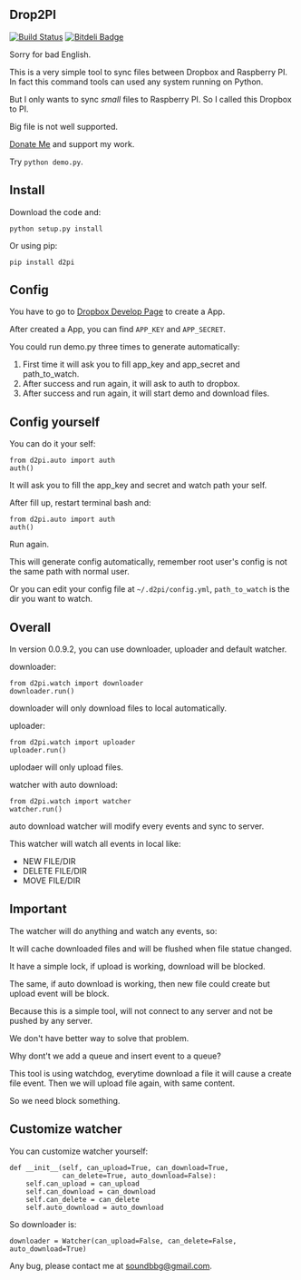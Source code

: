 ## Drop2PI ##

[![Build Status](https://travis-ci.org/GuoJing/Drop2PI.png?branch=master)](https://travis-ci.org/GuoJing/Drop2PI) [![Bitdeli Badge](https://d2weczhvl823v0.cloudfront.net/GuoJing/drop2pi/trend.png)](https://bitdeli.com/free "Bitdeli Badge")

Sorry for bad English.

This is a very simple tool to sync files between Dropbox and Raspberry PI. In fact this command tools can used any system running on Python.

But I only wants to sync *small* files to Raspberry PI. So I called this Dropbox to PI.

Big file is not well supported.

[Donate Me](http://guojing.me/donate/en/) and support my work.

Try `python demo.py`.

## Install ##

Download the code and:

	python setup.py install

Or using pip:

	pip install d2pi

## Config ##

You have to go to [Dropbox Develop Page](https://www.dropbox.com/developers/apps) to create a App.

After created a App, you can find `APP_KEY` and `APP_SECRET`.

You could run demo.py three times to generate automatically:

1. First time it will ask you to fill app\_key and app\_secret and path\_to\_watch.
2. After success and run again, it will ask to auth to dropbox.
3. After success and run again, it will start demo and download files.

## Config yourself ##

You can do it your self:

    from d2pi.auto import auth
    auth()

It will ask you to fill the app\_key and secret and watch path your self.

After fill up, restart terminal bash and:

    from d2pi.auto import auth
    auth()

Run again.

This will generate config automatically, remember root user's config is not the same path with normal user.

Or you can edit your config file at `~/.d2pi/config.yml`, `path_to_watch` is the dir you want to watch.

## Overall ##

In version 0.0.9.2, you can use downloader, uploader and default watcher.

downloader:

	from d2pi.watch import downloader
	downloader.run()

downloader will only download files to local automatically.

uploader:

	from d2pi.watch import uploader
	uploader.run()

uplodaer will only upload files.

watcher with auto download:

	from d2pi.watch import watcher
    watcher.run()

auto download watcher will modify every events and sync to server.

This watcher will watch all events in local like:

- NEW FILE/DIR
- DELETE FILE/DIR
- MOVE FILE/DIR

## Important ##

The watcher will do anything and watch any events, so:

It will cache downloaded files and will be flushed when file statue changed.

It have a simple lock, if upload is working, download will be blocked.

The same, if auto download is working, then new file could create but upload event will be block.

Because this is a simple tool, will not connect to any server and not be pushed by any server.

We don't have better way to solve that problem.

Why dont't we add a queue and insert event to a queue?

This tool is using watchdog, everytime download a file it will cause a create file event. Then we will upload file again, with same content.

So we need block something.

## Customize watcher ##

You can customize watcher yourself:

    def __init__(self, can_upload=True, can_download=True,
                 can_delete=True, auto_download=False):
        self.can_upload = can_upload
        self.can_download = can_download
        self.can_delete = can_delete
        self.auto_download = auto_download

So downloader is:

	downloader = Watcher(can_upload=False, can_delete=False, auto_download=True)

Any bug, please contact me at soundbbg@gmail.com.